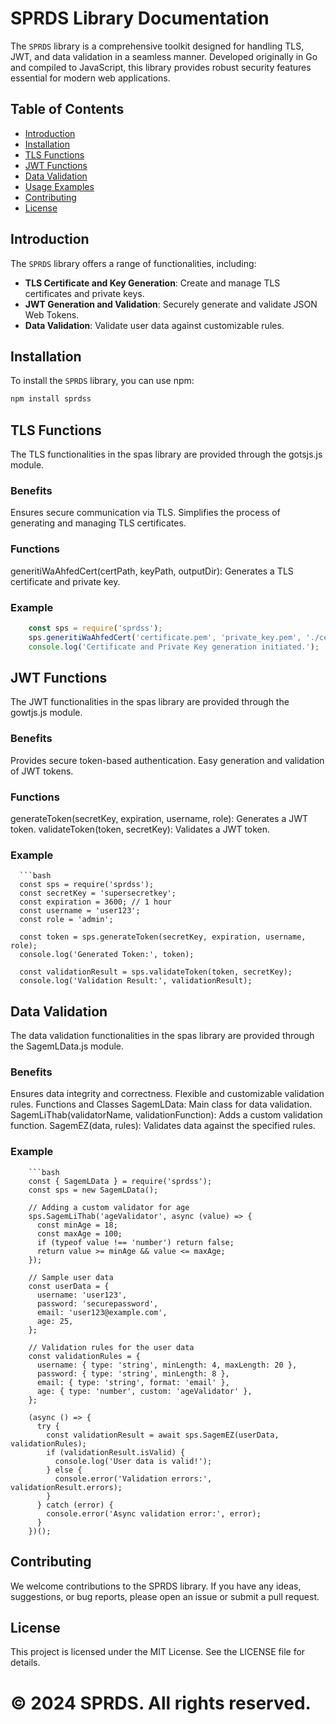 # SPRDS Library Documentation

The `SPRDS` library is a comprehensive toolkit designed for handling TLS, JWT, and data validation in a seamless manner. Developed originally in Go and compiled to JavaScript, this library provides robust security features essential for modern web applications.

## Table of Contents

- [Introduction](#introduction)
- [Installation](#installation)
- [TLS Functions](#tls-functions)
- [JWT Functions](#jwt-functions)
- [Data Validation](#data-validation)
- [Usage Examples](#usage-examples)
- [Contributing](#contributing)
- [License](#license)

## Introduction

The `SPRDS` library offers a range of functionalities, including:

- **TLS Certificate and Key Generation**: Create and manage TLS certificates and private keys.
- **JWT Generation and Validation**: Securely generate and validate JSON Web Tokens.
- **Data Validation**: Validate user data against customizable rules.

## Installation

To install the `SPRDS` library, you can use npm:

```js
npm install sprdss
```

## TLS Functions

The TLS functionalities in the spas library are provided through the gotsjs.js module.

### Benefits
Ensures secure communication via TLS.
Simplifies the process of generating and managing TLS certificates.

### Functions
generitiWaAhfedCert(certPath, keyPath, outputDir): Generates a TLS certificate and private key.

### Example
```js
    const sps = require('sprdss');
    sps.generitiWaAhfedCert('certificate.pem', 'private_key.pem', './certs');
    console.log('Certificate and Private Key generation initiated.');
```

## JWT Functions

The JWT functionalities in the spas library are provided through the gowtjs.js module.

### Benefits
Provides secure token-based authentication.
Easy generation and validation of JWT tokens.

### Functions
generateToken(secretKey, expiration, username, role): Generates a JWT token.
validateToken(token, secretKey): Validates a JWT token.

### Example
      ```bash
      const sps = require('sprdss');
      const secretKey = 'supersecretkey';
      const expiration = 3600; // 1 hour
      const username = 'user123';
      const role = 'admin';
      
      const token = sps.generateToken(secretKey, expiration, username, role);
      console.log('Generated Token:', token);
      
      const validationResult = sps.validateToken(token, secretKey);
      console.log('Validation Result:', validationResult);

## Data Validation
The data validation functionalities in the spas library are provided through the SagemLData.js module.

### Benefits
Ensures data integrity and correctness.
Flexible and customizable validation rules.
Functions and Classes
SagemLData: Main class for data validation.
SagemLiThab(validatorName, validationFunction): Adds a custom validation function.
SagemEZ(data, rules): Validates data against the specified rules.

### Example
        ```bash
        const { SagemLData } = require('sprdss');
        const sps = new SagemLData();
        
        // Adding a custom validator for age
        sps.SagemLiThab('ageValidator', async (value) => {
          const minAge = 18;
          const maxAge = 100;
          if (typeof value !== 'number') return false;
          return value >= minAge && value <= maxAge;
        });
        
        // Sample user data
        const userData = {
          username: 'user123',
          password: 'securepassword',
          email: 'user123@example.com',
          age: 25,
        };
        
        // Validation rules for the user data
        const validationRules = {
          username: { type: 'string', minLength: 4, maxLength: 20 },
          password: { type: 'string', minLength: 8 },
          email: { type: 'string', format: 'email' },
          age: { type: 'number', custom: 'ageValidator' },
        };
        
        (async () => {
          try {
            const validationResult = await sps.SagemEZ(userData, validationRules);
            if (validationResult.isValid) {
              console.log('User data is valid!');
            } else {
              console.error('Validation errors:', validationResult.errors);
            }
          } catch (error) {
            console.error('Async validation error:', error);
          }
        })();
## Contributing
We welcome contributions to the SPRDS library. If you have any ideas, suggestions, or bug reports, please open an issue or submit a pull request.

## License
This project is licensed under the MIT License. See the LICENSE file for details.

# © 2024 SPRDS. All rights reserved.
